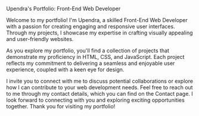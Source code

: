Upendra's Portfolio: Front-End Web Developer

Welcome to my portfolio! I'm Upendra, a skilled Front-End Web Developer with a passion for creating engaging and responsive user interfaces. Through my projects, I showcase my expertise in crafting visually appealing and user-friendly websites.

As you explore my portfolio, you'll find a collection of projects that demonstrate my proficiency in HTML, CSS, and JavaScript. Each project reflects my commitment to delivering a seamless and enjoyable user experience, coupled with a keen eye for design.

I invite you to connect with me to discuss potential collaborations or explore how I can contribute to your web development needs. Feel free to reach out to me through my contact details, which you can find on the Contact page. I look forward to connecting with you and exploring exciting opportunities together. Thank you for visiting my portfolio!
